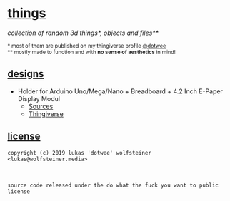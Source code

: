 # [things](https://www.thingiverse.com/dotwee)

_collection of random 3d things*, objects and files**_

<sub>* most of them are published on my thingiverse profile [@dotwee](https://www.thingiverse.com/dotwee)</sub>
</br>
<sub>** mostly made to function and with **no sense of aesthetics** in mind!</sub>

## [designs](https://www.thingiverse.com/dotwee/designs)

- Holder for Arduino Uno/Mega/Nano + Breadboard + 4.2 Inch E-Paper Display Modul
    - [Sources](./Holder_Arduino-Breadboard-Display/README.md)
    - [Thingiverse](https://www.thingiverse.com/thing:3826259)

## [license](./LICENSE)

    copyright (c) 2019 lukas 'dotwee' wolfsteiner <lukas@wolfsteiner.media>

<br />

    source code released under the do what the fuck you want to public license
